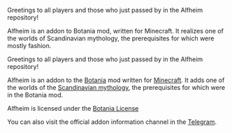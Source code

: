 Greetings to all players and those who just passed by in the Alfheim repository!

Alfheim is an addon to Botania mod, written for Minecraft. It realizes one of the worlds of Scandinavian mythology, the prerequisites for which were mostly fashion.

Greetings to all players and those who just passed by in the Alfheim repository!

Alfheim is an addon to the [Botania](http://botaniamod.net/) mod written for [Minecraft](https://minecraft.net/). It adds one of the worlds of the [Scandinavian mythology](https://en.m.wikipedia.org/wiki/Álfheimr), the prerequisites for which were in the Botania mod.

Alfheim is licensed under the [Botania License](http://botaniamod.net/license.php) 

You can also visit the official addon information channel in the [Telegram](https://t.me/AlfheimOfficial/).